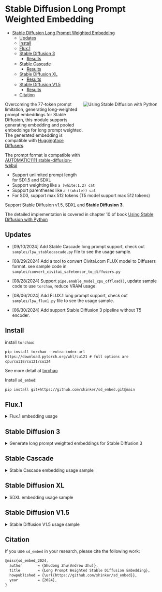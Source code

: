 # Stable Diffusion Long Prompt Weighted Embedding

- [Stable Diffusion Long Prompt Weighted Embedding](#stable-diffusion-long-prompt-weighted-embedding)
  - [Updates](#updates)
  - [Install](#install)
  - [Flux.1](#flux1)
  - [Stable Diffusion 3](#stable-diffusion-3)
    - [Results](#results)
  - [Stable Cascade](#stable-cascade)
    - [Results](#results-1)
  - [Stable Diffusion XL](#stable-diffusion-xl)
    - [Results](#results-2)
  - [Stable Diffusion V1.5](#stable-diffusion-v15)
    - [Results](#results-3)
  - [Citation](#citation)

<a href="https://www.amazon.com/Using-Stable-Diffusion-Python-Generation/dp/1835086373" target="_blank"><img src="https://m.media-amazon.com/images/I/81qJBJlgGEL._SL1500_.jpg" alt="Using Stable Diffusion with Python" height="256px" align="right"></a>

Overcoming the 77-token prompt limitation, generating long-weighted prompt embeddings for Stable Diffusion, this module supports generating embedding and pooled embeddings for long prompt weighted. The generated embedding is compatible with [Huggingface Diffusers](https://github.com/huggingface/diffusers). 

The prompt format is compatible with [AUTOMATIC1111 stable-diffusion-webui](https://github.com/AUTOMATIC1111/stable-diffusion-webui)

* Support unlimited prompt length for SD1.5 and SDXL
* Support weighting like `a (white:1.2) cat`
* Support parentheses like `a ((white)) cat`
* For SD3, support max 512 tokens (T5 model support max 512 tokens)

Support Stable Diffusion v1.5, SDXL and **Stable Diffusion 3**.

The detailed implementation is covered in chapter 10 of book [Using Stable Diffusion with Python](https://www.amazon.com/Using-Stable-Diffusion-Python-Generation/dp/1835086373/ref=sr_1_1?crid=2EF28F3KPIZMI&dib=eyJ2IjoiMSJ9.quUjZV6jP2UJs4Uv72YiPA.IPU_TA7myv0fiuvYuspHdYbCcFWhg7USvj1p9KI_4RM&dib_tag=se&keywords=Using+Stable+Diffusion+with+Python&qid=1717696681&sprefix=using+stable+diffusion+with+python%2Caps%2C184&sr=8-1)

## Updates

* [09/10/2024] Add Stable Cascade long prompt support, check out `samples/lpw_stablecascade.py` file to see the usage sample.

* [08/29/2024] Add a tool to convert Civitai.com FLUX model to Diffusers format. see sample code in `samples/convert_civitai_safetensor_to_diffusers.py`

* [08/28/2024] Support `pipe.enable_model_cpu_offload()`, update sample code to use `torchao`, reduce VRAM usage.

* [08/06/2024] Add FLUX.1 long prompt support, check out `samples/lpw_flux1.py` file to see the usage sample.

* [06/30/2024] Add support Stable Diffusion 3 pipeline without T5 encoder.

## Install 

install `torchao`:
```
pip install torchao --extra-index-url https://download.pytorch.org/whl/cu121 # full options are cpu/cu118/cu121/cu124
```
See more detail at [torchao](https://github.com/pytorch/ao)

Install `sd_embed`:
```sh
pip install git+https://github.com/xhinker/sd_embed.git@main
```


## Flux.1

<details>

<summary>Flux.1 embedding usage</summary>

To use Flux.1 in a 24G VRAM GPU, we need to quantize the Transformer model and T5 text encoder model to `qfloat8` using `optimum-quanto`. see [Quanto: a PyTorch quantization backend for Optimum](https://huggingface.co/blog/quanto-introduction) and [Memory-efficient Diffusion Transformers with Quanto and Diffusers](https://huggingface.co/blog/quanto-diffusers) to convert Diffusion model weights to `qfloat8` so that we can use Flux in a 24G VRAM with Diffusers. 

Here is the complete usage sample: 

```py
from diffusers import DiffusionPipeline, FluxTransformer2DModel
from torchao.quantization import quantize_, int8_weight_only
import torch
from sd_embed.embedding_funcs import get_weighted_text_embeddings_flux1

# model_path = "black-forest-labs/FLUX.1-schnell"
model_path = "/home/andrewzhu/storage_14t_5/ai_models_all/sd_hf_models/black-forest-labs/FLUX.1-dev_main"

transformer = FluxTransformer2DModel.from_pretrained(
    model_path
    , subfolder = "transformer"
    , torch_dtype = torch.bfloat16
)
quantize_(transformer, int8_weight_only())

pipe = DiffusionPipeline.from_pretrained(
    model_path
    , transformer = transformer
    , torch_dtype = torch.bfloat16
)

pipe.enable_model_cpu_offload()

#%%
prompt = """\
A dreamy, soft-focus photograph capturing a romantic Jane Austen movie scene, 
in the style of Agnes Cecile. Delicate watercolors, misty background, 
Regency-era couple, tender embrace, period clothing, flowing dress, dappled sunlight, 
ethereal glow, gentle expressions, intricate lace, muted pastels, serene countryside, 
timeless romance, poetic atmosphere, wistful mood, look at camera.
"""

prompt_embeds, pooled_prompt_embeds = get_weighted_text_embeddings_flux1(
    pipe        = pipe
    , prompt    = prompt
)
image = pipe(
    prompt_embeds               = prompt_embeds
    , pooled_prompt_embeds      = pooled_prompt_embeds
    , width                     = 896
    , height                    = 1280
    , num_inference_steps       = 20
    , guidance_scale            = 4.0
    , generator                 = torch.Generator().manual_seed(1234)
).images[0]
display(image)
```

If you use `FLUX.1-schnell`, set `num_inference_steps` to `4`. 

![alt text](images/flux1_dev_sample.png)

</details>

## Stable Diffusion 3

<details>

<summary>Generate long prompt weighted embeddings for Stable Diffusion 3 </summary>

Load up SD3 model:
```py
import gc
import torch
from diffusers import StableDiffusion3Pipeline
from sd_embed.embedding_funcs import get_weighted_text_embeddings_sd3

model_path = "stabilityai/stable-diffusion-3-medium-diffusers"
pipe = StableDiffusion3Pipeline.from_pretrained(
    model_path,
    torch_dtype=torch.float16
)
```

Generate the embedding and use it to generate images:
```py
pipe.to('cuda')

prompt = """A whimsical and creative image depicting a hybrid creature that is a mix of a waffle and a hippopotamus. 
This imaginative creature features the distinctive, bulky body of a hippo, 
but with a texture and appearance resembling a golden-brown, crispy waffle. 
The creature might have elements like waffle squares across its skin and a syrup-like sheen. 
It's set in a surreal environment that playfully combines a natural water habitat of a hippo with elements of a breakfast table setting, 
possibly including oversized utensils or plates in the background. 
The image should evoke a sense of playful absurdity and culinary fantasy.
"""

neg_prompt = """\
skin spots,acnes,skin blemishes,age spot,(ugly:1.2),(duplicate:1.2),(morbid:1.21),(mutilated:1.2),\
(tranny:1.2),mutated hands,(poorly drawn hands:1.5),blurry,(bad anatomy:1.2),(bad proportions:1.3),\
extra limbs,(disfigured:1.2),(missing arms:1.2),(extra legs:1.2),(fused fingers:1.5),\
(too many fingers:1.5),(unclear eyes:1.2),lowers,bad hands,missing fingers,extra digit,\
bad hands,missing fingers,(extra arms and legs),(worst quality:2),(low quality:2),\
(normal quality:2),lowres,((monochrome)),((grayscale))
"""

(
    prompt_embeds
    , prompt_neg_embeds
    , pooled_prompt_embeds
    , negative_pooled_prompt_embeds
) = get_weighted_text_embeddings_sd3(
    pipe
    , prompt = prompt
    , neg_prompt = neg_prompt
)

image = pipe(
    prompt_embeds                   = prompt_embeds
    , negative_prompt_embeds        = prompt_neg_embeds
    , pooled_prompt_embeds          = pooled_prompt_embeds
    , negative_pooled_prompt_embeds = negative_pooled_prompt_embeds
    , num_inference_steps           = 30
    , height                        = 1024 
    , width                         = 1024 + 512
    , guidance_scale                = 4.0
    , generator                     = torch.Generator("cuda").manual_seed(2)
).images[0]
display(image)

del prompt_embeds, prompt_neg_embeds,pooled_prompt_embeds, negative_pooled_prompt_embeds
pipe.to('cpu')
gc.collect()
torch.cuda.empty_cache()
```

### Results

Using long weighted embedding result:
![alt text](./images/sd3_w_lpw_1.png)

Without long prompt weighted embedding result:
![alt text](./images/sd3_wo_lpw_1.png)

</details>

## Stable Cascade

<details>

<summary>Stable Cascade embedding usage sample</summary>

To use the long prompt weighted embedding for Stable Cascade, simply import the embedding function - `from sd_embed.embedding_funcs import get_weighted_text_embeddings_s_cascade` for stable cascade.

```py
import gc
import torch
from sd_embed.embedding_funcs import get_weighted_text_embeddings_s_cascade
from diffusers import StableCascadePriorPipeline, StableCascadeDecoderPipeline

prior = StableCascadePriorPipeline.from_pretrained(
    "stabilityai/stable-cascade-prior",
    variant='bf16',
    torch_dtype=torch.bfloat16)

decoder = StableCascadeDecoderPipeline.from_pretrained(
    "stabilityai/stable-cascade",
    variant='bf16',
    torch_dtype=torch.float16)

prompt = """A whimsical and creative image depicting a hybrid creature that is a mix of a waffle and a hippopotamus. 
This imaginative creature features the distinctive, bulky body of a hippo, 
but with a texture and appearance resembling a golden-brown, crispy waffle. 
The creature might have elements like waffle squares across its skin and a syrup-like sheen. 
It's set in a surreal environment that playfully combines a natural water habitat of a hippo with elements of a breakfast table setting, 
possibly including oversized utensils or plates in the background. 
The image should evoke a sense of playful absurdity and culinary fantasy.
"""

neg_prompt = """\
skin spots,acnes,skin blemishes,age spot,(ugly:1.2),(duplicate:1.2),(morbid:1.21),(mutilated:1.2),\
(tranny:1.2),mutated hands,(poorly drawn hands:1.5),blurry,(bad anatomy:1.2),(bad proportions:1.3),\
extra limbs,(disfigured:1.2),(missing arms:1.2),(extra legs:1.2),(fused fingers:1.5),\
(too many fingers:1.5),(unclear eyes:1.2),lowers,bad hands,missing fingers,extra digit,\
bad hands,missing fingers,(extra arms and legs),(worst quality:2),(low quality:2),\
(normal quality:2),lowres,((monochrome)),((grayscale))
"""

generator = torch.Generator(device='cuda').manual_seed(3)

# prior
prior.to('cuda')

(
    prompt_embeds
    , negative_prompt_embeds
    , pooled_prompt_embeds
    , negative_prompt_embeds_pooled
) = get_weighted_text_embeddings_s_cascade(prior, prompt, neg_prompt)

prior_output = prior(
    prompt_embeds                   = prompt_embeds
    , negative_prompt_embeds        = negative_prompt_embeds
    , prompt_embeds_pooled          = pooled_prompt_embeds
    , negative_prompt_embeds_pooled = negative_prompt_embeds_pooled
    , num_inference_steps           = 30
    , guidance_scale                = 8
    , height                        = 1024
    , width                         = 1024 + 512
    , generator                     = generator
)

del prompt_embeds, pooled_prompt_embeds, negative_prompt_embeds, negative_prompt_embeds_pooled
prior.to('cpu')

# decoder
decoder.to('cuda')

(
    prompt_embeds
    , negative_prompt_embeds
    , pooled_prompt_embeds
    , negative_prompt_embeds_pooled
) = get_weighted_text_embeddings_s_cascade(decoder, prompt, neg_prompt)

image = decoder(
    prompt_embeds                   = prompt_embeds
    , negative_prompt_embeds        = negative_prompt_embeds
    , prompt_embeds_pooled          = pooled_prompt_embeds
    , negative_prompt_embeds_pooled = negative_prompt_embeds_pooled
    , image_embeddings              = prior_output.image_embeddings.half()
    , num_inference_steps           = 10
    , guidance_scale                = 0
    , generator                     = generator
).images[0]

display(image)

del prompt_embeds, pooled_prompt_embeds, negative_prompt_embeds, negative_prompt_embeds_pooled
decoder.to('cpu')
gc.collect()
torch.cuda.empty_cache()
```


### Results

Using long prompt weighted embedding:
![alt text](images/stablecascade_w_lpw_1.png)

Without using long prompt weighted embedding:
![alt text](images/stablecascade_wo_lpw_1.png)

</details>

## Stable Diffusion XL 

<details>

<summary>SDXL embedding usage sample</summary>

To use the long prompt weighted embedding for SDXL, simply import the embedding function - `from sd_embed.embedding_funcs import get_weighted_text_embeddings_sdxl` for sdxl. 

```py
import gc
import torch
from diffusers import StableDiffusionXLPipeline
from sd_embed.embedding_funcs import get_weighted_text_embeddings_sdxl

model_path = "Lykon/dreamshaper-xl-1-0"
pipe = StableDiffusionXLPipeline.from_pretrained(
    model_path,
    torch_dtype=torch.float16
)
pipe.to('cuda')

prompt = """A whimsical and creative image depicting a hybrid creature that is a mix of a waffle and a hippopotamus. 
This imaginative creature features the distinctive, bulky body of a hippo, 
but with a texture and appearance resembling a golden-brown, crispy waffle. 
The creature might have elements like waffle squares across its skin and a syrup-like sheen. 
It's set in a surreal environment that playfully combines a natural water habitat of a hippo with elements of a breakfast table setting, 
possibly including oversized utensils or plates in the background. 
The image should evoke a sense of playful absurdity and culinary fantasy.
"""

neg_prompt = """\
skin spots,acnes,skin blemishes,age spot,(ugly:1.2),(duplicate:1.2),(morbid:1.21),(mutilated:1.2),\
(tranny:1.2),mutated hands,(poorly drawn hands:1.5),blurry,(bad anatomy:1.2),(bad proportions:1.3),\
extra limbs,(disfigured:1.2),(missing arms:1.2),(extra legs:1.2),(fused fingers:1.5),\
(too many fingers:1.5),(unclear eyes:1.2),lowers,bad hands,missing fingers,extra digit,\
bad hands,missing fingers,(extra arms and legs),(worst quality:2),(low quality:2),\
(normal quality:2),lowres,((monochrome)),((grayscale))
"""

(
    prompt_embeds
    , prompt_neg_embeds
    , pooled_prompt_embeds
    , negative_pooled_prompt_embeds
) = get_weighted_text_embeddings_sdxl(
    pipe
    , prompt = prompt
    , neg_prompt = neg_prompt
)

image = pipe(
    prompt_embeds                   = prompt_embeds
    , negative_prompt_embeds        = prompt_neg_embeds
    , pooled_prompt_embeds          = pooled_prompt_embeds
    , negative_pooled_prompt_embeds = negative_pooled_prompt_embeds
    , num_inference_steps           = 30
    , height                        = 1024 
    , width                         = 1024 + 512
    , guidance_scale                = 4.0
    , generator                     = torch.Generator("cuda").manual_seed(2)
).images[0]
display(image)

del prompt_embeds, prompt_neg_embeds,pooled_prompt_embeds, negative_pooled_prompt_embeds
pipe.to('cpu')
gc.collect()
torch.cuda.empty_cache()
```

### Results

Using long prompt weighted embedding:
![alt text](images/sdxl_w_lpw_1.png)

Without using long prompt weighted embedding:
![alt text](images/sdxl_wo_lpw_1.png)

</details>

## Stable Diffusion V1.5

<details>

<summary>Stable Diffusion V1.5 usage sample</summary>

To use the long prompt weighted embedding for SDXL, use the embedding function - `get_weighted_text_embeddings_sd15`. 

```py
import gc
import torch
from diffusers import StableDiffusionPipeline
from sd_embed.embedding_funcs import get_weighted_text_embeddings_sd15

model_path = "stablediffusionapi/deliberate-v2"
pipe = StableDiffusionPipeline.from_pretrained(
    model_path,
    torch_dtype=torch.float16
)

pipe.to('cuda')

prompt = """A whimsical and creative image depicting a hybrid creature that is a mix of a waffle and a hippopotamus. 
This imaginative creature features the distinctive, bulky body of a hippo, 
but with a texture and appearance resembling a golden-brown, crispy waffle. 
The creature might have elements like waffle squares across its skin and a syrup-like sheen. 
It's set in a surreal environment that playfully combines a natural water habitat of a hippo with elements of a breakfast table setting, 
possibly including oversized utensils or plates in the background. 
The image should evoke a sense of playful absurdity and culinary fantasy.
"""

neg_prompt = """\
skin spots,acnes,skin blemishes,age spot,(ugly:1.2),(duplicate:1.2),(morbid:1.21),(mutilated:1.2),\
(tranny:1.2),mutated hands,(poorly drawn hands:1.5),blurry,(bad anatomy:1.2),(bad proportions:1.3),\
extra limbs,(disfigured:1.2),(missing arms:1.2),(extra legs:1.2),(fused fingers:1.5),\
(too many fingers:1.5),(unclear eyes:1.2),lowers,bad hands,missing fingers,extra digit,\
bad hands,missing fingers,(extra arms and legs),(worst quality:2),(low quality:2),\
(normal quality:2),lowres,((monochrome)),((grayscale))
"""

(
    prompt_embeds
    , prompt_neg_embeds
) = get_weighted_text_embeddings_sd15(
    pipe
    , prompt = prompt
    , neg_prompt = neg_prompt
)

image = pipe(
    prompt_embeds                   = prompt_embeds
    , negative_prompt_embeds        = prompt_neg_embeds
    , num_inference_steps           = 30
    , height                        = 768
    , width                         = 896
    , guidance_scale                = 8.0
    , generator                     = torch.Generator("cuda").manual_seed(2)
).images[0]
display(image)

del prompt_embeds, prompt_neg_embeds
pipe.to('cpu')
gc.collect()
torch.cuda.empty_cache()
```

### Results

Using long prompt weighted embedding:
![alt text](images/sd15_w_lpw_1.png)

Without using long prompt weighted embedding:
![alt text](images/sd15_wo_lpw_1.png)

</details>

## Citation

If you use `sd_embed` in your research, please cite the following work:

```
@misc{sd_embed_2024,
  author       = {Shudong Zhu(Andrew Zhu)},
  title        = {Long Prompt Weighted Stable Diffusion Embedding},
  howpublished = {\url{https://github.com/xhinker/sd_embed}},
  year         = {2024},
}
```